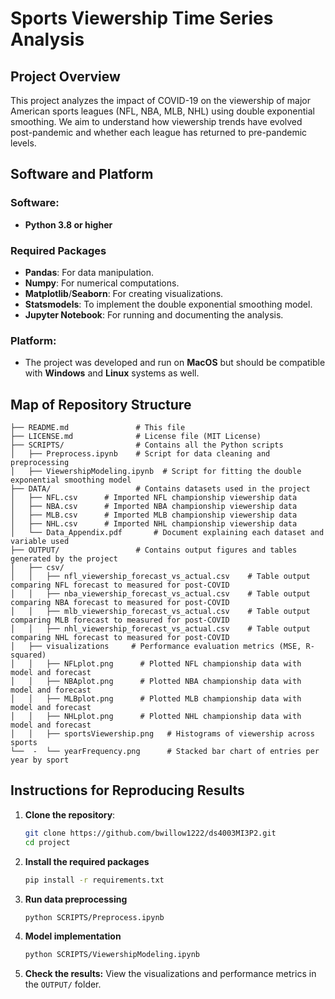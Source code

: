 # Sports Viewership Time Series Analysis

## Project Overview
This project analyzes the impact of COVID-19 on the viewership of major American sports leagues (NFL, NBA, MLB, NHL) using double exponential smoothing. We aim to understand how viewership trends have evolved post-pandemic and whether each league has returned to pre-pandemic levels.

## Software and Platform

### Software:
- **Python 3.8 or higher**

### Required Packages
- **Pandas**: For data manipulation.
- **Numpy**: For numerical computations.
- **Matplotlib**/**Seaborn**: For creating visualizations.
- **Statsmodels**: To implement the double exponential smoothing model.
- **Jupyter Notebook**: For running and documenting the analysis.

### Platform:
- The project was developed and run on **MacOS** but should be compatible with **Windows** and **Linux** systems as well.

## Map of Repository Structure
```plaintext
├── README.md               # This file
├── LICENSE.md              # License file (MIT License)
├── SCRIPTS/                # Contains all the Python scripts
│   ├── Preprocess.ipynb    # Script for data cleaning and preprocessing
│   ├── ViewershipModeling.ipynb  # Script for fitting the double exponential smoothing model
├── DATA/                   # Contains datasets used in the project
│   ├── NFL.csv      # Imported NFL championship viewership data
│   ├── NBA.csv      # Imported NBA championship viewership data
│   ├── MLB.csv      # Imported MLB championship viewership data
│   ├── NHL.csv      # Imported NHL championship viewership data
│   └── Data_Appendix.pdf       # Document explaining each dataset and variable used
├── OUTPUT/                 # Contains output figures and tables generated by the project
│   ├── csv/
│   │   ├── nfl_viewership_forecast_vs_actual.csv    # Table output comparing NFL forecast to measured for post-COVID
│   │   ├── nba_viewership_forecast_vs_actual.csv    # Table output comparing NBA forecast to measured for post-COVID
│   │   ├── mlb_viewership_forecast_vs_actual.csv    # Table output comparing MLB forecast to measured for post-COVID
│   │   ├── nhl_viewership_forecast_vs_actual.csv    # Table output comparing NHL forecast to measured for post-COVID
│   ├── visualizations     # Performance evaluation metrics (MSE, R-squared)
│   │   ├── NFLplot.png      # Plotted NFL championship data with model and forecast
│   │   ├── NBAplot.png      # Plotted NBA championship data with model and forecast
│   │   ├── MLBplot.png      # Plotted MLB championship data with model and forecast
│   │   ├── NHLplot.png      # Plotted NHL championship data with model and forecast
│   │   ├── sportsViewership.png   # Histograms of viewership across sports
└──  -  └── yearFrequency.png      # Stacked bar chart of entries per year by sport

```
## Instructions for Reproducing Results

1. **Clone the repository**:
   ```bash
   git clone https://github.com/bwillow1222/ds4003MI3P2.git
   cd project
2. **Install the required packages**
   ```bash
   pip install -r requirements.txt
3. **Run data preprocessing**
   ```bash
   python SCRIPTS/Preprocess.ipynb
4. **Model implementation**
   ```bash
   python SCRIPTS/ViewershipModeling.ipynb
5. **Check the results:**
   View the visualizations and performance metrics in the `OUTPUT/` folder.
